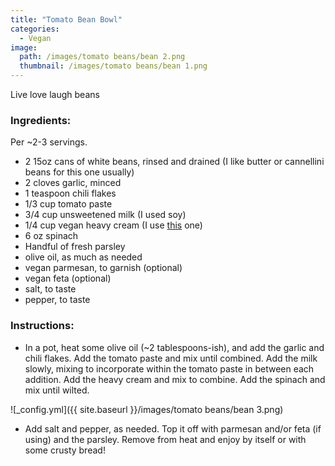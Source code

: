 ```yaml
---
title: "Tomato Bean Bowl"
categories:
  - Vegan
image:
  path: /images/tomato beans/bean 2.png
  thumbnail: /images/tomato beans/bean 1.png
---
```


Live love laugh beans

### Ingredients:

Per ~2-3 servings.

* 2 15oz cans of white beans, rinsed and drained (I like butter or cannellini beans for this one usually)
* 2 cloves garlic, minced
* 1 teaspoon chili flakes
* 1/3 cup tomato paste
* 3/4 cup unsweetened milk (I used soy)
* 1/4 cup vegan heavy cream (I use [this](https://silk.com/plant-based-products/creamer/dairy-free-heavy-whipping-cream-alternative/) one)
* 6 oz spinach
* Handful of fresh parsley
* olive oil, as much as needed
* vegan parmesan, to garnish (optional)
* vegan feta (optional)
* salt, to taste
* pepper, to taste

### Instructions:

* In a pot, heat some olive oil (~2 tablespoons-ish), and add the garlic and chili flakes. Add the tomato paste and mix until combined. Add the milk slowly, mixing to incorporate within the tomato paste in between each addition. Add the heavy cream and mix to combine. Add the spinach and mix until wilted.  

![_config.yml]({{ site.baseurl }}/images/tomato beans/bean 3.png)

* Add salt and pepper, as needed. Top it off with parmesan and/or feta (if using) and the parsley. Remove from heat and enjoy by itself or with some crusty bread!
  
